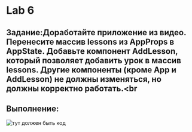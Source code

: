 #  Lab 6
## Задание:Доработайте приложение из видео. Перенесите массив lessons из AppProps в AppState. Добавьте компонент AddLesson, который позволяет добавить урок в массив lessons. Другие компоненты (кроме App и AddLesson) не должны изменяться, но должны корректно работать.<br
## Выполнение:

![тут должен быть код](https://vk.com/photo226615564_457252920)

